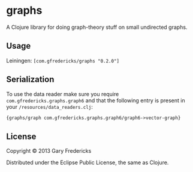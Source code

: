 # graphs

A Clojure library for doing graph-theory stuff on small undirected
graphs.

## Usage

Leiningen: `[com.gfredericks/graphs "0.2.0"]`

## Serialization

To use the data reader make sure you require
`com.gfredericks.graphs.graph6` and that the following entry is
present in your `/resources/data_readers.clj`:

``` clojure
{graphs/graph com.gfredericks.graphs.graph6/graph6->vector-graph}
```

## License

Copyright © 2013 Gary Fredericks

Distributed under the Eclipse Public License, the same as Clojure.
